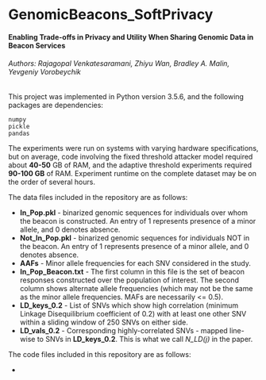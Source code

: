 # GenomicBeacons_SoftPrivacy
#### Enabling Trade-offs in Privacy and Utility When Sharing Genomic Data in Beacon Services
###### Authors: Rajagopal Venkatesaramani, Zhiyu Wan, Bradley A. Malin, Yevgeniy Vorobeychik

This project was implemented in Python version 3.5.6, and the following packages are dependencies:

	numpy 
	pickle
	pandas

The experiments were run on systems with varying hardware specifications, but on average, code involving the fixed threshold attacker model required about **40-50** GB of RAM, and the adaptive threshold experiments required **90-100 GB** of RAM. Experiment runtime on the complete dataset may be on the order of several hours.

The data files included in the repository are as follows:

* **In_Pop.pkl** - binarized genomic sequences for individuals over whom the beacon is constructed. An entry of 1 represents presence of a minor allele, and 0 denotes absence. 
* **Not_In_Pop.pkl** - binarized genomic sequences for individuals NOT in the beacon. An entry of 1 represents presence of a minor allele, and 0 denotes absence. 
* **AAFs** - Minor allele frequencies for each SNV considered in the study.
* **In_Pop_Beacon.txt** - The first column in this file is the set of beacon responses constructed over the population of interest. The second column shows alternate allele frequencies (which may not be the same as the minor allele frequencies. MAFs are necessarily <= 0.5).
* **LD_keys_0.2** - List of SNVs which show high correlation (minimum Linkage Disequilibrium coefficient of 0.2) with at least one other SNV within a sliding window of 250 SNVs on either side.
* **LD_vals_0.2** - Corresponding highly-correlated SNVs - mapped line-wise to SNVs in **LD_keys_0.2**. This is what we call *N_LD(j)* in the paper.

The code files included in this repository are as follows:

*  